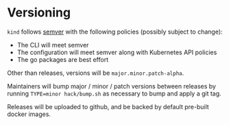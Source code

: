 # Versioning

`kind` follows [semver] with the following policies (possibly subject to change):

- The CLI will meet semver
- The configuration will meet semver along with Kubernetes API policies
- The go packages are best effort

Other than releases, versions will be `major.minor.patch-alpha`.

Maintainers will bump major / minor / patch versions between releases by running
`TYPE=minor hack/bump.sh` as necessary to bump and apply a git tag.

Releases will be uploaded to github, and be backed by default pre-built docker
images.


[semver]: https://semver.org/

